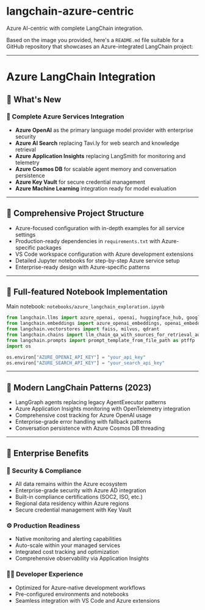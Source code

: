 # langchain-azure-centric
Azure AI-centric with complete LangChain integration.

Based on the image you provided, here's a `README.md` file suitable for a GitHub repository that showcases an Azure-integrated LangChain project:

---

# Azure LangChain Integration

## 🚀 What's New

### 🔗 Complete Azure Services Integration
- **Azure OpenAI** as the primary language model provider with enterprise security
- **Azure AI Search** replacing Tavi.ly for web search and knowledge retrieval
- **Azure Application Insights** replacing LangSmith for monitoring and telemetry
- **Azure Cosmos DB** for scalable agent memory and conversation persistence
- **Azure Key Vault** for secure credential management
- **Azure Machine Learning** integration ready for model evaluation

---

## 🧱 Comprehensive Project Structure
- Azure-focused configuration with in-depth examples for all service settings
- Production-ready dependencies in `requirements.txt` with Azure-specific packages
- VS Code workspace configuration with Azure development extensions
- Detailed Jupyter notebooks for step-by-step Azure service setup
- Enterprise-ready design with Azure-specific patterns

---

## 📓 Full-featured Notebook Implementation

Main notebook: `notebooks/azure_langchain_exploration.ipynb`

```python
from langchain.llms import azure_openai, openai, huggingface_hub, google_palm, ai21, cohere, forefront_ai, goose_ai, writer
from langchain.embeddings import azure_openai_embeddings, openai_embeddings
from langchain.vectorstores import faiss, milvus, qdrant
from langchain.chains import llm_chain_qa_with_sources_for_retrieval_augmentation as qa_wsr_aug
from langchain.prompts import prompt_template_from_file_path as ptffp 
import os 

os.environ["AZURE_OPENAI_API_KEY"] = "your_api_key"
os.environ["AZURE_SEARCH_API_KEY"] = "your_search_api_key"
```

---

## 🧠 Modern LangChain Patterns (2023)
- LangGraph agents replacing legacy AgentExecutor patterns
- Azure Application Insights monitoring with OpenTelemetry integration
- Comprehensive cost tracking for Azure OpenAI usage
- Enterprise-grade error handling with fallback patterns
- Conversation persistence with Azure Cosmos DB threading

---

## 🏢 Enterprise Benefits

### 🔐 Security & Compliance
- All data remains within the Azure ecosystem
- Enterprise-grade security with Azure AD integration
- Built-in compliance certifications (SOC2, ISO, etc.)
- Regional data residency within Azure regions
- Secure credential management with Key Vault

### ⚙️ Production Readiness
- Native monitoring and alerting capabilities
- Auto-scale within your managed services
- Integrated cost tracking and optimization
- Comprehensive observability via Application Insights

### 👨‍💻 Developer Experience
- Optimized for Azure-native development workflows
- Pre-configured environments and notebooks
- Seamless integration with VS Code and Azure extensions

